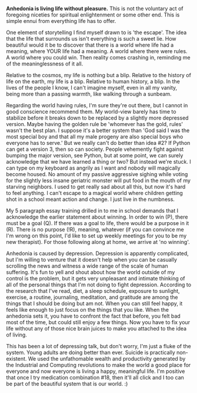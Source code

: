 **Anhedonia is living life without pleasure.** This is not the voluntary act
of foregoing niceties for spiritual enlightenment or some other end.
This is simple ennui from everything life has to offer.


One element of storytelling I find myself drawn to is 'the escape'.
The idea that the life that surrounds us isn't everything is such a
sweet lie. How beautiful would it be to discover that there is a world where
life had a meaning, where YOUR life had a meaning. A world where there were
rules. A world where you could win. Then reality comes crashing in,
reminding me of the meaninglessness of it all.


Relative to the cosmos, my life is nothing but a blip.
Relative to the history of life on the earth,
my life is a blip. Relative to human history, a blip. In the lives of
the people I know, I can't imagine myself, even in all my vanity, being
more than a passing warmth, like walking through a sunbeam. 


Regarding the world having rules, I'm sure they're out there,
but I cannot in good conscience recommend them. My world-view
barely has time to stabilize before it breaks down to be replaced
by a slightly more depressed version. Maybe having the golden rule
be 'whomever has the gold, rules' wasn't the best plan. I suppose
it's a better system than 'God said I was the most special boy and
that all my male progeny are also special boys who everyone has to serve.'
But we really can't do better than idea #2? If Python can get a version 3,
then so can society. People vehemently fight against bumping the major version,
see Python, but at some point, we can surely acknowledge that we have learned
a thing or two? But instead we're stuck. I can type on my keyboard as angrily
as I want and nobody will magically become housed. No amount of
my passive aggressive sighing while voting for the slightly less insane
geriatric monster will put food in the mouth of my starving neighbors.
I used to get really sad about all this, but now it's hard to feel anything.
I can't escape to a magical world where children getting shot in a school meant
action and change. I just live in the numbness.


My 5 paragraph essay training drilled in to me in school demands that I
acknowledge the earlier statement about winning. In order to win (P), there
must be a goal (Q). If there was a goal to life, there would be a purpose in it (R).
There is no purpose (!R), meaning, whatever (if you can convince me I'm wrong
on this point, I'd like to set up weekly meetings for you to be my new therapist).
For those following along at home, we arrive at 'no winning'. 


Anhedonia is caused by depression. Depression is apparently complicated,
but I'm willing to venture that it doesn't help when you can be casually
scrolling the news and witness a wide range of the scale of human suffering.
It's fun to yell and shout about how the world outside of my control is the problem,
but it gets very unpleasant and intimate thinking of all of the personal things
that I'm not doing to fight depression. According to the research that I've read,
diet, a sleep schedule, exposure to sunlight, exercise, a routine, journaling, meditation,
and gratitude are among the things that I should be doing but am not. When you can still
feel happy, it feels like enough to just focus on the things that you like. When the
anhedonia sets it, you have to confront the fact that before, you felt bad most of the
time, but could still enjoy a few things. Now you have to fix your life without
any of those nice brain juices to make you attached to the idea of living.


This has been a lot of depressing talk, but don't worry, I'm just a fluke of the system.
Young adults are doing better than ever. Suicide is practically non-existent. We used
the unfathomable wealth and productivity generated by the Industrial and Computing revolutions
to make the world a good place for everyone and now everyone is living a happy, meaningful life.
I'm positive that once I try medication combination #18, then it'll all click and I too can
be part of the beautiful system that is our world. :)
